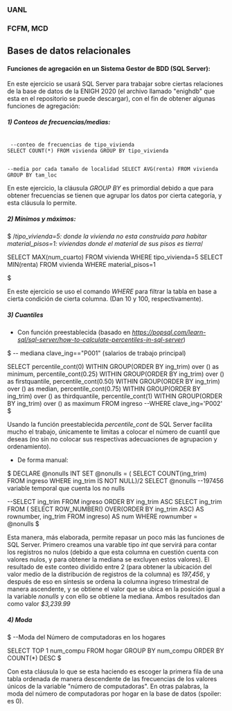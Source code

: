 ### UANL
### FCFM, MCD

## Bases de datos relacionales

#### Funciones de agregación en un Sistema Gestor de BDD (SQL Server):

En este ejercicio se usará SQL Server para trabajar sobre ciertas relaciones de la base de datos de la ENIGH 2020 (el archivo llamado "enighdb" que esta en el repositorio se puede descargar), con el fin de obtener algunas funciones de agregación:

##### 1) Conteos de frecuencias/medias:
 <code>
 --conteo de frecuencias de tipo_vivienda
SELECT COUNT(*) FROM vivienda GROUP BY tipo_vivienda

--media por cada tamaño de localidad
SELECT AVG(renta) FROM vivienda GROUP BY tam_loc
 </code>

En este ejercicio, la cláusula *GROUP BY* es primordial debido a que para obtener frecuencias se tienen que agrupar los datos por cierta categoría, y esta cláusula lo permite.


##### 2) Mínimos y máximos:

$
/*tipo_vivienda=5: donde la vivienda no esta construida para habitar
material_pisos=1: viviendas donde el material de sus pisos es tierra*/

SELECT MAX(num_cuarto) FROM vivienda WHERE tipo_vivienda=5
SELECT MIN(renta) FROM vivienda WHERE material_pisos=1

$

En este ejercicio se uso el comando *WHERE* para filtrar la tabla en base a cierta condición de cierta columna. (Dan 10 y 100, respectivamente).


##### 3) Cuantiles

- Con función preestablecida (basado en *https://popsql.com/learn-sql/sql-server/how-to-calculate-percentiles-in-sql-server*)

$
-- mediana clave_ing=="P001" (salarios de trabajo principal)

SELECT 
  percentile_cont(0) WITHIN GROUP(ORDER BY ing_trim) over () as minimum,
  percentile_cont(0.25) WITHIN GROUP(ORDER BY ing_trim) over () as firstquantile,
  percentile_cont(0.50) WITHIN GROUP(ORDER BY ing_trim) over () as median,
  percentile_cont(0.75) WITHIN GROUP(ORDER BY ing_trim) over () as thirdquantile,
  percentile_cont(1) WITHIN GROUP(ORDER BY ing_trim) over () as maximum
FROM ingreso --WHERE clave_ing='P002'
$

Usando la función preestablecida *percentile_cont* de SQL Server facilita mucho el trabajo, únicamente te limitas a colocar el número de cuantil que deseas (no sin no colocar sus respectivas adecuaciones de agrupacion y ordenamiento).

- De forma manual:

$
DECLARE @nonulls INT
SET @nonulls =  ( SELECT COUNT(ing_trim) FROM ingreso WHERE ing_trim IS NOT NULL)/2
SELECT @nonulls  --197456 variable temporal que cuenta los no nulls  

--SELECT ing_trim FROM ingreso ORDER BY ing_trim ASC 
SELECT ing_trim
FROM (
    SELECT
        ROW_NUMBER() OVER(ORDER BY ing_trim ASC) AS rownumber,
        ing_trim
    FROM ingreso) AS num
WHERE rownumber = @nonulls
$

Esta manera, más elaborada, permite repasar un poco más las funciones de SQL Server. Primero creamos una varable tipo *int* que servirá para contar los registros no nulos (debido a que esta columna en cuestión cuenta con valores nulos, y para obtener la mediana se excluyen estos valores). El resultado de este conteo dividido entre 2 (para obtener la ubicación del valor medio de la distribución de registros de la columna) es *197,456*, y después de eso en síntesis se ordena la columna ingreso trimestral de manera ascendente, y se obtiene el valor que se ubica en la posición igual a la variable *nonulls* y con ello se obtiene la mediana.  Ambos resultados dan como valor *$3,239.99*

##### 4) Moda

$
--Moda del Número de computadoras en los hogares

SELECT TOP 1 num_compu FROM hogar GROUP BY num_compu ORDER BY COUNT(*) DESC 
$

Con esta cláusula lo que se esta haciendo es escoger la primera fila de una tabla ordenada de manera descendente de las frecuencias de los valores únicos de la variable "número de computadoras". En otras palabras, la moda del número de computadoras por hogar en la base de datos (spoiler: es 0).

